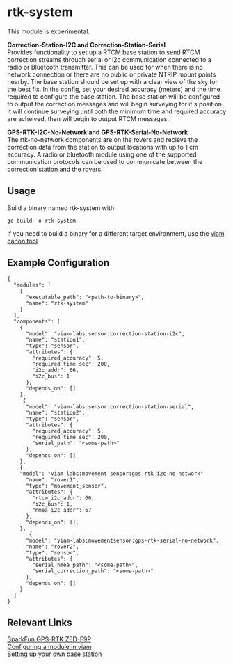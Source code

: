 # rtk-system

This module is experimental.

**Correction-Station-I2C and Correction-Station-Serial**  <br />
Provides functionality to set up a RTCM base station to send RTCM correction streams through serial or i2c communication
connected to a radio or Bluetooth transmitter. 
This can be used for when there is no network connection or there are no public or private NTRIP mount points nearby.
The base station should be set up with a clear view of the sky for the best fix. In the config, set your desired accuracy (meters)
and the time required to configure the base station. The base station will be configured to output the correction messages and will begin surveying 
for it's position. It will continue surveying until both the minimum time and required accuracy are acheived, then will begin to output RTCM messages.



**GPS-RTK-I2C-No-Network and GPS-RTK-Serial-No-Network**  <br />
The rtk-no-network components are on the rovers and recieve the correction data from the station to output locations with up to 1 cm accuracy.
A radio or bluetooth module using one of the supported communication protocols can be used to communicate between the correction station and the rovers. 


## Usage 
Build a binary named rtk-system with:

```
go build -o rtk-system
```

If you need to build a binary for a different target environment, use the [viam canon tool](https://github.com/viamrobotics/canon)

## Example Configuration
```
{
  "modules": [
    {
      "executable_path": "<path-to-binary>",
      "name": "rtk-system"
    }
  ],
  "components": [
    {
      "model": "viam-labs:sensor:correction-station-i2c",
      "name": "station1",
      "type": "sensor",
      "attributes": {
        "required_accuracy": 5,
        "required_time_sec": 200,
        "i2c_addr": 66,
        "i2c_bus": 1
      },
      "depends_on": []
    },
     {
      "model": "viam-labs:sensor:correction-station-serial",
      "name": "station2",
      "type": "sensor",
      "attributes": {
        "required_accuracy": 5,
        "required_time_sec": 200,
        "serial_path": "<some-path>"
      },
      "depends_on": []
    },
    {
    "model": "viam-labs:movement-sensor:gps-rtk-i2c-no-network"
      "name": "rover1",
      "type": "movement_sensor",
      "attributes": {
        "rtcm_i2c_addr": 66,
        "i2c_bus": 1,
        "nmea_i2c_addr": 67
      },
      "depends_on": [],
    },
       {
      "model": "viam-labs:movementsensor:gps-rtk-serial-no-network",
      "name": "rover2",
      "type": "sensor",
      "attributes": {
        "serial_nmea_path": "<some-path>",
        "serial_correction_path": "<some-path>"
      },
      "depends_on": []
    }
  ]
}
```

## Relevant Links
[SparkFun GPS-RTK ZED-F9P](https://www.sparkfun.com/products/16481) <br />
[Configuring a module in viam](https://docs.viam.com/extend/modular-resources//#configure-your-module) <br /> 
[Setting up your own base station](https://learn.sparkfun.com/tutorials/setting-up-a-rover-base-rtk-system/all)

